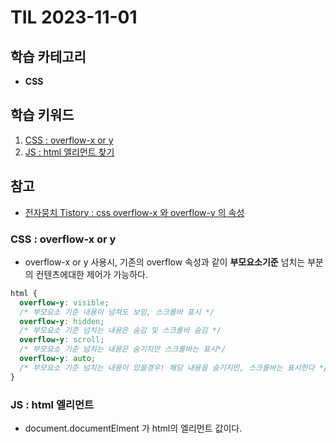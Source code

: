 # TIL 2023-11-01

## 학습 카테고리

- **CSS**

## 학습 키워드

1. [CSS : overflow-x or y](#css--overflow-x-or-y)
2. [JS : html 엘리먼트 찾기](#js--html-엘리먼트)

## 참고

- [전자뭉치 Tistory : css overflow-x 와 overflow-y 의 속성](https://electronic-moongchi.tistory.com/62)

### CSS : overflow-x or y

- overflow-x or y 사용시, 기존의 overflow 속성과 같이 **부모요소기준** 넘치는 부분의 컨텐츠에대한 제어가 가능하다.

```css
html {
  overflow-y: visible;
  /* 부모요소 기준 내용이 넘쳐도 보임, 스크롤바 표시 */
  overflow-y: hidden;
  /* 부모요소 기준 넘치는 내용은 숨김 및 스크롤바 숨김 */
  overflow-y: scroll;
  /* 부모요소 기준 넘치는 내용은 숨기지만 스크롤바는 표시*/
  overflow-y: auto;
  /* 부모요소 기준 넘치는 내용이 있을경우! 해당 내용을 숨기지만, 스크롤바는 표시한다 */
}
```

### JS : html 엘리먼트

- document.documentElment 가 html의 엘리먼트 값이다.
